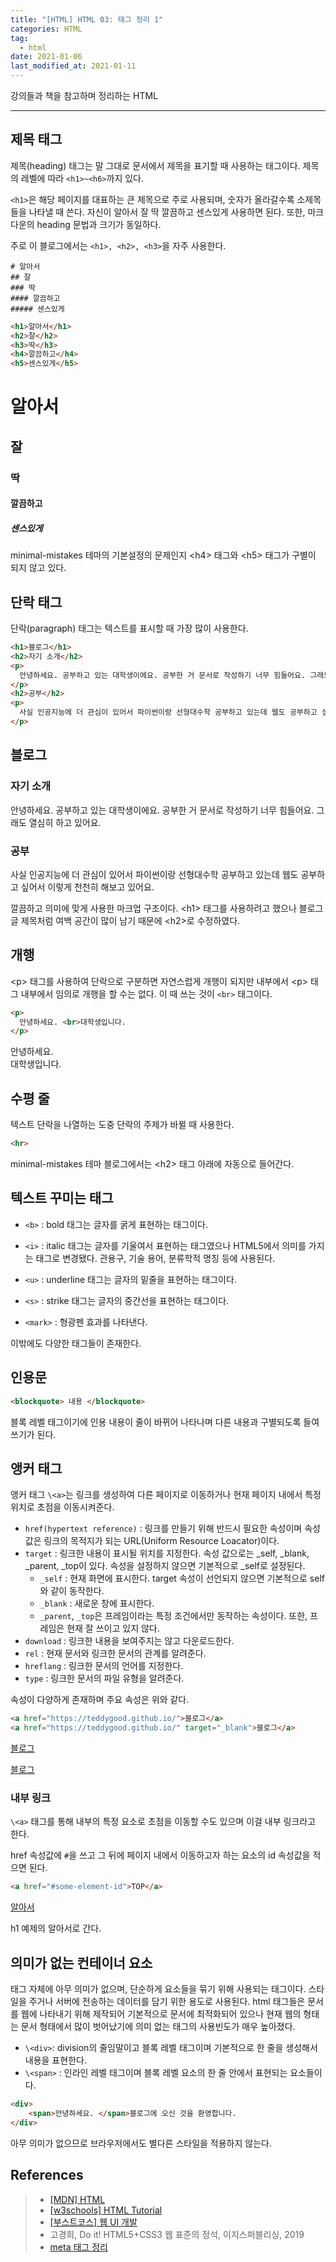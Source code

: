 ```yaml
---  
title: "[HTML] HTML 03: 태그 정리 1"  
categories: HTML  
tag:
  - html
date: 2021-01-06
last_modified_at: 2021-01-11
--- 
```


강의들과 책을 참고하며 정리하는 HTML

---

## 제목 태그

제목(heading) 태그는 말 그대로 문서에서 제목을 표기할 때 사용하는 태그이다. 제목의 레벨에 따라 `<h1>~<h6>`까지 있다.

`<h1>`은 해당 페이지를 대표하는 큰 제목으로 주로 사용되며, 숫자가 올라갈수록 소제목들을 나타낼 때 쓴다. 자신이 알아서 잘 딱 깔끔하고 센스있게 사용하면 된다. 또한, 마크다운의 heading 문법과 크기가 동일하다. 

주로 이 블로그에서는 `<h1>, <h2>, <h3>`을 자주 사용한다. 

```
# 알아서
## 잘
### 딱
#### 깔끔하고
##### 센스있게
```

```html
<h1>알아서</h1>
<h2>잘</h2>
<h3>딱</h3>
<h4>깔끔하고</h4>
<h5>센스있게</h5>
```

<h1 id="self">알아서</h1>
<h2>잘</h2>
<h3>딱</h3>
<h4>깔끔하고</h4>
<h5>센스있게</h5>

minimal-mistakes 테마의 기본설정의 문제인지 \<h4> 태그와 \<h5> 태그가 구별이 되지 않고 있다.

## 단락 태그

단락(paragraph) 태그는 텍스트를 표시할 때 가장 많이 사용한다. 

```html
<h1>블로그</h1>
<h2>자기 소개</h2>
<p>
  안녕하세요. 공부하고 있는 대학생이에요. 공부한 거 문서로 작성하기 너무 힘들어요. 그래도 열심히 하고 있어요.
</p>
<h2>공부</h2>
<p>
  사실 인공지능에 더 관심이 있어서 파이썬이랑 선형대수학 공부하고 있는데 웹도 공부하고 싶어서 이렇게 천천히 해보고 있어요.
</p>
```

<h2>블로그</h2>
<h3>자기 소개</h3>
<p>
  안녕하세요. 공부하고 있는 대학생이에요. 공부한 거 문서로 작성하기 너무 힘들어요. 그래도 열심히 하고 있어요.
</p>
<h3>공부</h3>
<p>
  사실 인공지능에 더 관심이 있어서 파이썬이랑 선형대수학 공부하고 있는데 웹도 공부하고 싶어서 이렇게 천천히 해보고 있어요.
</p>

깔끔하고 의미에 맞게 사용한 마크업 구조이다. \<h1> 태그를 사용하려고 했으나 블로그 글 제목처럼 여백 공간이 많이 남기 때문에 \<h2>로 수정하였다.

## 개행

\<p> 태그를 사용하여 단락으로 구분하면 자연스럽게 개행이 되지만 내부에서 \<p> 태그 내부에서 임의로 개행을 할 수는 없다. 이 때 쓰는 것이 `<br>` 태그이다.

```html
<p>
  안녕하세요. <br>대학생입니다.
</p>
```

<p>
  안녕하세요. <br>대학생입니다.
</p>

## 수평 줄

텍스트 단락을 나열하는 도중 단락의 주제가 바뀔 때 사용한다. 

```html
<hr>
```

minimal-mistakes 테마 블로그에서는 \<h2> 태그 아래에 자동으로 들어간다. 

## 텍스트 꾸미는 태그

- `<b>` : bold 태그는 글자를 굵게 표현하는 태그이다.

- `<i>` : italic 태그는 글자를 기울여서 표현하는 태그였으나 HTML5에서 의미를 가지는 태그로 변경됐다. 관용구, 기술 용어, 분류학적 명칭 등에 사용된다.

- `<u>` : underline 태그는 글자의 밑줄을 표현하는 태그이다.
  
- `<s>` : strike 태그는 글자의 중간선을 표현하는 태그이다. 

- `<mark>` : 형광펜 효과를 나타낸다.

이밖에도 다양한 태그들이 존재한다.

## 인용문

```html
<blockquote> 내용 </blockquote>
```

블록 레벨 태그이기에 인용 내용이 줄이 바뀌어 나타나며 다른 내용과 구별되도록 들여쓰기가 된다.

## 앵커 태그

앵커 태그 `\<a>`는 링크를 생성하여 다른 페이지로 이동하거나 현재 페이지 내에서 특정 위치로 초점을 이동시켜준다.

- `href(hypertext reference)` : 링크를 만들기 위해 반드시 필요한 속성이며 속성값은 링크의 목적지가 되는 URL(Uniform Resource Loacator)이다.
- `target` : 링크한 내용이 표시될 위치를 지정한다. 속성 값으로는 _self, _blank, _parent, _top이 있다. 속성을 설정하지 않으면 기본적으로 _self로 설정된다.
  - `_self` : 현재 화면에 표시한다. target 속성이 선언되지 않으면 기본적으로 self와 같이 동작한다.
  - `_blank` : 새로운 창에 표시한다.
  - `_parent`, `_top`은 프레임이라는 특정 조건에서만 동작하는 속성이다. 또한, 프레임은 현재 잘 쓰이고 있지 않다.
- `download` : 링크한 내용을 보여주지는 않고 다운로드한다.
- `rel` : 현재 문서와 링크한 문서의 관계를 알려준다.
- `hreflang` : 링크한 문서의 언어를 지정한다.
- `type` : 링크한 문서의 파일 유형을 알려준다.

속성이 다양하게 존재하며 주요 속성은 위와 같다.

```html
<a href="https://teddygood.github.io/">블로그</a>
<a href="https://teddygood.github.io/" target="_blank">블로그</a>
```

<a href="https://teddygood.github.io/">블로그</a>

<a href="https://teddygood.github.io/" target="_blank">블로그</a>

### 내부 링크

`\<a>` 태그를 통해 내부의 특정 요소로 초점을 이동할 수도 있으며 이걸 내부 링크라고 한다. 

href 속성값에 `#`을 쓰고 그 뒤에 페이지 내에서 이동하고자 하는 요소의 id 속성값을 적으면 된다. 

```html
<a href="#some-element-id">TOP</a>
```

<a href="#self">알아서</a>

h1 예제의 알아서로 간다.

## 의미가 없는 컨테이너 요소

태그 자체에 아무 의미가 없으며, 단순하게 요소들을 묶기 위해 사용되는 태그이다. 스타일을 주거나 서버에 전송하는 데이터를 담기 위한 용도로 사용된다. html 태그들은 문서를 웹에 나타내기 위해 제작되어 기본적으로 문서에 최적화되어 있으나 현재 웹의 형태는 문서 형태에서 많이 벗어났기에 의미 없는 태그의 사용빈도가 매우 높아졌다. 

- `\<div>`: division의 줄임말이고 블록 레벨 태그이며 기본적으로 한 줄을 생성해서 내용을 표현한다.
- `\<span>` : 인라인 레벨 태그이며 블록 레벨 요소의 한 줄 안에서 표현되는 요소들이다.

```html
<div>
    <span>안녕하세요. </span>블로그에 오신 것을 환영합니다. 
</div>
```

아무 의미가 없으므로 브라우저에서도 별다른 스타일을 적용하지 않는다. 

## References

>- [[MDN] HTML](https://developer.mozilla.org/ko/docs/Web/HTML)
>- [[w3schools] HTML Tutorial](https://www.w3schools.com/html/default.asp)
>- [[부스트코스] 웹 UI 개발](https://www.boostcourse.org/cs120)
>- 고경희, Do it! HTML5+CSS3 웹 표준의 정석, 이지스퍼블리싱, 2019
>- [meta 태그 정리](https://webclub.tistory.com/354)